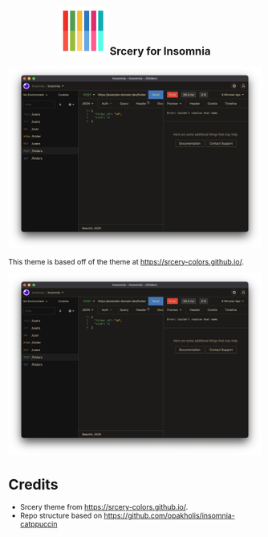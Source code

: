 <h2 align="center">
  <img src="https://raw.githubusercontent.com/milogert/insomnia-plugin-theme-srcery/master/assets/icon-48x48.svg" />
  Srcery for Insomnia
</h2>

<p align="center">
  <img src="https://raw.githubusercontent.com/milogert/insomnia-plugin-theme-srcery/master/assets/screenshot.png" />
</p>

This theme is based off of the theme at https://srcery-colors.github.io/.

![Screenshot](assets/screenshot.png)

# Credits

- Srcery theme from https://srcery-colors.github.io/.
- Repo structure based on https://github.com/opakholis/insomnia-catppuccin

